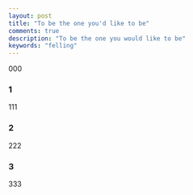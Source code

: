```yaml
---
layout: post
title: "To be the one you'd like to be"
comments: true
description: "To be the one you would like to be"
keywords: "felling"
---
```


000

### 1

111

### 2

222

### 3

333

